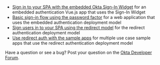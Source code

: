 * [Sign in to your SPA with the embedded Okta Sign-In Widget](/docs/guides/sign-in-to-spa-embedded-widget/vue/main/) for an embedded authentication Vue.js app that uses the Sign-In Widget
* [Basic sign-in flow using the password factor](/docs/guides/oie-embedded-sdk-use-case-basic-sign-in/nodejs/main/) for a web application that uses the embedded authentication deployment model
* [Sign users in to your SPA using the redirect model](/docs/guides/sign-into-spa-redirect/vue/main/) for the redirect authentication deployment model
* [Use redirect auth with the sample apps](/docs/guides/sampleapp-oie-redirectauth/) for multiple use case sample apps that use the redirect authentication deployment model

Have a question or see a bug? Post your question on the [Okta Developer Forum](https://devforum.okta.com/).
